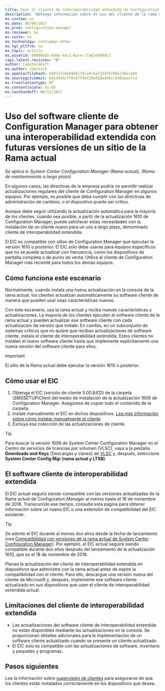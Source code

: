 ```yaml
---
title: Usar el cliente de interoperabilidad extendida de Configuration Manager con la Rama actual | Microsoft Docs
description: "Obtenga información sobre el uso del cliente de la rama de mantenimiento a largo plazo de Configuration Manager con un sitio de rama actual."
ms.custom: na
ms.date: 08/09/2017
ms.prod: configuration-manager
ms.reviewer: na
ms.suite: na
ms.technology: configmgr-other
ms.tgt_pltfrm: na
ms.topic: article
ms.assetid: 600086d5-bd9e-4ac1-8ace-c7a62de80dc2
caps.latest.revision: "0"
author: robstackmsft
ms.author: robstack
ms.openlocfilehash: 6487a7c0eb958c74ca4c6a7233747966110eceb9
ms.sourcegitcommit: b41d3e5c7f0c87f9af29e02de3e6cc9301eeafc4
ms.translationtype: HT
ms.contentlocale: es-ES
ms.lasthandoff: 08/11/2017
---
```

# <a name="use-the-configuration-manager-client-software-for-extended-interoperability-with-future-versions-of-a-current-branch-site"></a>Uso del software cliente de Configuration Manager para obtener una interoperabilidad extendida con futuras versiones de un sitio de la Rama actual

*Se aplica a: System Center Configuration Manager (Rama actual), (Rama de mantenimiento a largo plazo)*  

En algunos casos, las directivas de la empresa podría no permitir realizar actualizaciones regulares del cliente de Configuration Manager en algunos equipos. Por ejemplo, es posible que deba cumplir con las directivas de administración de cambios, o el dispositivo puede ser crítico.

Aunque debe seguir utilizando la actualización automática para la mayoría de los clientes, cuando sea posible, a partir de la actualización 1610 de Configuration Manager, puede satisfacer estas necesidades con la instalación de un cliente nuevo para un uso a largo plazo, denominado cliente de interoperabilidad extendida.

El EIC es compatible con sitios de Configuration Manager que ejecutan la versión 1610 o posterior. El EIC solo debe usarse para equipos específicos que no se puede actualizar con frecuencia, como los dispositivos de pantalla completa o de punto de venta. Utilice al cliente de Configuration Manager más reciente para todos los demás equipos.

## <a name="how-this-scenario-works"></a>Cómo funciona este escenario

Normalmente, cuando instala una nueva actualización en la consola de la rama actual, los clientes actualizan automáticamente su software cliente de manera que pueden usar esas características nuevas.

Con este escenario, usa la rama actual y recibe nuevas características y actualizaciones. La mayoría de los clientes ejecutan el software cliente de la rama actual y pueden actualizar ese software cliente con cada actualización de versión que instale. En cambio, en un subconjunto de sistemas críticos que no quiere que reciban actualizaciones de software cliente, instala el cliente de interoperabilidad extendida. Estos clientes no instalan el nuevo software cliente hasta que implemente explícitamente una nueva versión del software cliente para ellos.

>[!IMPORTANT]
>El sitio de la Rama actual debe ejecutar la versión 1610 o posterior.

## <a name="how-to-use-the-eic"></a>Cómo usar el EIC

1. Obtenga el EIC (versión de cliente 5.00.8412) de la carpeta \SMSSETUP\Client del medio de instalación de la actualización 1606 de Configuration Manager. Asegúrese de copiar todo el contenido de la carpeta.
2. Instale manualmente el EIC en dichos dispositivos. [Lea más información sobre cómo instalar manualmente el cliente](/sccm/core/clients/deploy/deploy-clients-to-windows-computers#BKMK_Manual).
3. Excluya esa colección de las actualizaciones de cliente.

>[!TIP]
>Para buscar la versión 1606 de System Center Configuration Manager en el Centro de servicios de licencias por volumen (VLSC), vaya a la pestaña **Downloads and Keys** (Descargas y claves) de [VLSC](https://www.microsoft.com/Licensing/servicecenter/Downloads/DownloadsAndKeys.aspx) y, después, seleccione **System Center Config Mgr (rama actual y LTSB)**.

## <a name="the-extended-interoperability-client-software"></a>El software cliente de interoperabilidad extendida

El EIC actual seguirá siendo compatible con las versiones actualizadas de la Rama actual de Configuration Manager al menos hasta el 18 de noviembre de 2018. Transcurrido ese tiempo, consulte esta página para obtener información sobre un nuevo EIC o una extensión de compatibilidad del EIC existente.

>[!TIP]
>Se admite el EIC durante al menos dos años desde la fecha de lanzamiento (vea [Compatibilidad con versiones de la rama actual de System Center Configuration Manager](/sccm/core/servers/manage/current-branch-versions-supported)). Por ejemplo, el EIC actual seguirá siendo compatible durante dos años después del lanzamiento de la actualización 1610, que es el 18 de noviembre de 2018.

Planee la actualización del cliente de interoperabilidad extendida en dispositivos que administre con la rama actual antes de expire la compatibilidad con el cliente. Para ello, descargue una versión nueva del cliente de Microsoft y, después, implemente ese software cliente actualizado en sus dispositivos que usen el cliente de interoperabilidad extendida actual.

## <a name="limitations-of-the-extended-interoperability-client"></a>Limitaciones del cliente de interoperabilidad extendida

- Las actualizaciones del software cliente de interoperabilidad extendida no están disponibles mediante las actualizaciones en la consola. Se proporcionan detalles adicionales para la implementación de un software cliente actualizado cuando se presente un cliente actualizado.
- El EIC solo es compatible con las actualizaciones de software, inventario y paquetes y programas.

## <a name="next-steps"></a>Pasos siguientes

Lea la información sobre [supervisión de clientes](/sccm/core/clients/manage/monitor-clients) para asegurarse de que los clientes están instalados correctamente en los dispositivos que desea.
